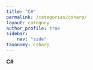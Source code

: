 ```yaml
---
title: "C#"
permalink: /categories/csharp/
layout: category
author_profile: true
sidebar:
    nav: "side"
taxonomy: csharp
---
```


**C#**